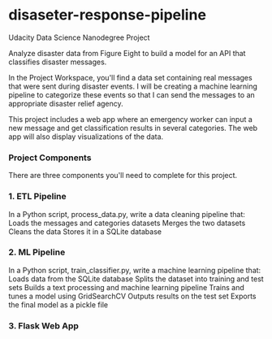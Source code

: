 # disaseter-response-pipeline
Udacity Data Science Nanodegree Project

Analyze disaster data from Figure Eight to build a model for an API that classifies disaster messages.

In the Project Workspace, you'll find a data set containing real messages that were sent during disaster events. I will be creating a machine learning pipeline to categorize these events so that I can send the messages to an appropriate disaster relief agency.

This project includes a web app where an emergency worker can input a new message and get classification results in several categories. The web app will also display visualizations of the data.

### Project Components
There are three components you'll need to complete for this project.

### 1. ETL Pipeline

In a Python script, process_data.py, write a data cleaning pipeline that:
Loads the messages and categories datasets
Merges the two datasets
Cleans the data
Stores it in a SQLite database

### 2. ML Pipeline

In a Python script, train_classifier.py, write a machine learning pipeline that:
Loads data from the SQLite database
Splits the dataset into training and test sets
Builds a text processing and machine learning pipeline
Trains and tunes a model using GridSearchCV
Outputs results on the test set
Exports the final model as a pickle file

### 3. Flask Web App
